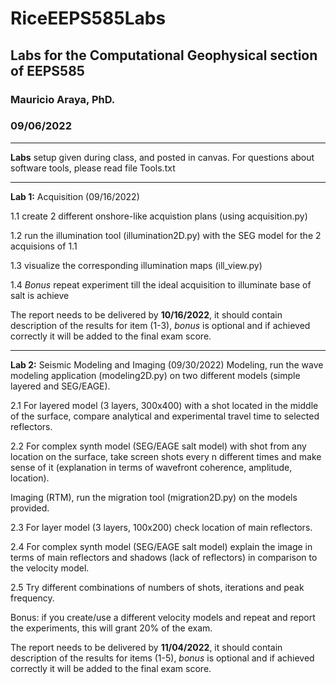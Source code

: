 # RiceEEPS585Labs
## Labs for the Computational Geophysical section of EEPS585
### Mauricio Araya, PhD.
### 09/06/2022

---

**Labs** setup given during class, and posted in canvas. For questions about software tools, please read file Tools.txt

---
**Lab 1:** Acquisition (09/16/2022)

1.1 create 2 different onshore-like acquistion plans (using acquisition.py)

1.2 run the illumination tool (illumination2D.py) with the SEG model for the 2 acquisions of 1.1

1.3 visualize the corresponding illumination maps (ill_view.py)

1.4 *Bonus* repeat experiment till the ideal acquisition to illuminate base of salt is achieve

The report needs to be delivered by **10/16/2022**, it should contain description of the results for item (1-3), *bonus* is optional and if achieved correctly it will be added to the final exam score.

---
**Lab 2:** Seismic Modeling and Imaging (09/30/2022)
Modeling, run the wave modeling application (modeling2D.py) on two different models (simple layered and SEG/EAGE).

2.1 For layered model (3 layers, 300x400) with a shot located in the middle of the surface,
    compare analytical and experimental travel time to selected reflectors.
    
2.2 For complex synth model (SEG/EAGE salt model) with shot from any location on the surface,
    take screen shots every n different times and make sense of it (explanation in terms of wavefront coherence, amplitude, location).

Imaging (RTM), run the migration tool (migration2D.py) on the models provided.

2.3 For layer model (3 layers, 100x200) check location of main reflectors.

2.4 For complex synth model (SEG/EAGE salt model) explain the image in terms of main reflectors and shadows (lack of reflectors) 
 in comparison to the velocity model.
 
2.5 Try different combinations of numbers of shots, iterations and peak frequency.

Bonus: if you create/use a different velocity models and repeat and report the experiments, this will grant 20% of the exam.

The report needs to be delivered by **11/04/2022**, it should contain description of the results for items (1-5), *bonus* is optional and if achieved correctly it will be added to the final exam score.
